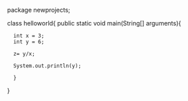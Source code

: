 package newprojects;

class helloworld{
      public static void main(String[] arguments){
      
      int x = 3;
      int y = 6;
      
      z= y/x;
      
      System.out.println(y);
      
      }
}

